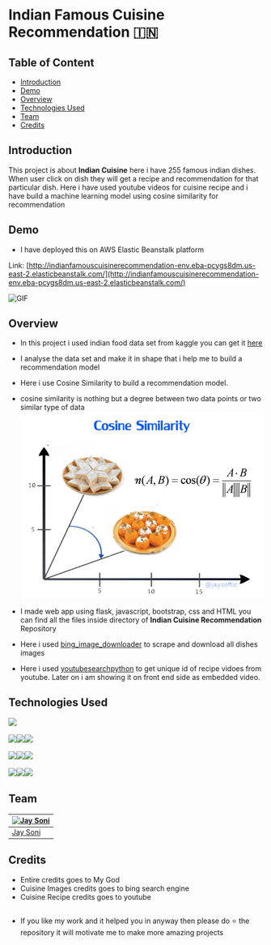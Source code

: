 # Indian Famous Cuisine Recommendation :india: 

## Table of Content
  * [Introduction](#introduction)
  * [Demo](#demo)
  * [Overview](#overview)
  * [Technologies Used](#technologies-used)
  * [Team](#team)
  * [Credits](#credits)

## Introduction
This project is about **Indian Cuisine** here i have 255 famous indian dishes. When user click on dish they will get a recipe and recommendation for that particular dish.
Here i have used youtube videos for cuisine recipe and i have build a machine learning model using cosine similarity for recommendation

## Demo
- I have deployed this on AWS Elastic Beanstalk platform

Link: [http://indianfamouscuisinerecommendation-env.eba-pcygs8dm.us-east-2.elasticbeanstalk.com/](http://indianfamouscuisinerecommendation-env.eba-pcygs8dm.us-east-2.elasticbeanstalk.com/)

 ![GIF](readme_resources/projectDemo.gif)

## Overview
- In this project i used indian food data set from kaggle you can get it [here](https://www.kaggle.com/nehaprabhavalkar/indian-food-101)
- I analyse the data set and make it in shape that i help me to build a recommendation model
- Here i use Cosine Similarity to build a recommendation model.
- cosine similarity is nothing but a degree between two data points or two similar type of data
  ![GIF](readme_resources/cosine_similarity.png)

- I made web app using flask, javascript, bootstrap, css and HTML you can find all the files inside directory of **Indian Cuisine Recommendation** Repository

- Here i used [bing_image_downloader](https://pypi.org/project/bing-image-downloader/) to scrape and download all dishes images

- Here i used [youtubesearchpython](https://pypi.org/project/youtube-search-python/) to get unique id of recipe vidoes from youtube. Later on i am showing it on front end side as embedded video.

## Technologies Used

![](https://forthebadge.com/images/badges/made-with-python.svg)

[<img target="_blank" src="https://upload.wikimedia.org/wikipedia/commons/thumb/0/05/Scikit_learn_logo_small.svg/330px-Scikit_learn_logo_small.svg.png" width=170>](https://scikit-learn.org/stable/)[<img target="_blank" src="https://upload.wikimedia.org/wikipedia/commons/thumb/e/ed/Pandas_logo.svg/450px-Pandas_logo.svg.png" width=170>](https://pandas.pydata.org/)[<img target="_blank" src="https://upload.wikimedia.org/wikipedia/commons/thumb/3/31/NumPy_logo_2020.svg/330px-NumPy_logo_2020.svg.png" width=170>](https://numpy.org/)

[<img target="_blank" src="https://flask.palletsprojects.com/en/1.1.x/_images/flask-logo.png" width=170>](https://flask.palletsprojects.com/en/1.1.x/)[<img target="_blank" src="https://d1.awsstatic.com/icons/console_elasticbeanstalk_icon.0f7eb0140e1ef6c718d3f806beb7183d06756901.png" width=170>](https://aws.amazon.com/elasticbeanstalk/)[<img target="_blank" src="https://upload.wikimedia.org/wikipedia/commons/thumb/6/6a/JavaScript-logo.png/900px-JavaScript-logo.png" width=170>](https://www.javascript.com/)

[<img target="_blank" src="https://upload.wikimedia.org/wikipedia/commons/thumb/b/b2/Bootstrap_logo.svg/330px-Bootstrap_logo.svg.png" width=170>](https://getbootstrap.com/docs/3.4/)[<img target="_blank" src="https://upload.wikimedia.org/wikipedia/commons/thumb/d/d5/CSS3_logo_and_wordmark.svg/180px-CSS3_logo_and_wordmark.svg.png" width=170>]()[<img target="_blank" src="https://upload.wikimedia.org/wikipedia/commons/thumb/6/61/HTML5_logo_and_wordmark.svg/180px-HTML5_logo_and_wordmark.svg.png" width=170>]()

## Team
[![Jay Soni](https://avatars3.githubusercontent.com/u/49163967?s=400&u=be22bbe1409ff51991b04026f038c1373174a02a&v=4)](https://in.linkedin.com/in/jaysoftic) |
-|
[Jay Soni](https://in.linkedin.com/in/jaysoftic) |)

## Credits
- Entire credits goes to My God
- Cuisine Images credits goes to bing search engine
- Cuisine Recipe credits goes to youtube

## 
- If you like my work and it helped you in anyway then please do ⭐ the repository it will motivate me to make more amazing projects
